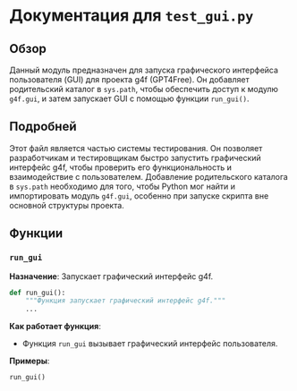 # Документация для `test_gui.py`

## Обзор

Данный модуль предназначен для запуска графического интерфейса пользователя (GUI) для проекта g4f (GPT4Free). Он добавляет родительский каталог в `sys.path`, чтобы обеспечить доступ к модулю `g4f.gui`, и затем запускает GUI с помощью функции `run_gui()`.

## Подробней

Этот файл является частью системы тестирования. Он позволяет разработчикам и тестировщикам быстро запустить графический интерфейс g4f, чтобы проверить его функциональность и взаимодействие с пользователем. Добавление родительского каталога в `sys.path` необходимо для того, чтобы Python мог найти и импортировать модуль `g4f.gui`, особенно при запуске скрипта вне основной структуры проекта.

## Функции

### `run_gui`

**Назначение**: Запускает графический интерфейс g4f.

```python
def run_gui():
    """Функция запускает графический интерфейс g4f."""
    ...
```

**Как работает функция**:
- Функция `run_gui` вызывает графический интерфейс пользователя.

**Примеры**:
```python
run_gui()